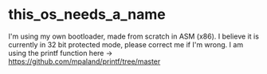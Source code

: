 # this_os_needs_a_name
I'm using my own bootloader, made from scratch in ASM (x86).
I believe it is currently in 32 bit protected mode, please correct me if I'm wrong.
I am using the printf function here  -> https://github.com/mpaland/printf/tree/master

